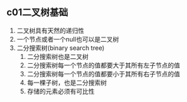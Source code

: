## c01二叉树基础
1. 二叉树具有天然的递归性
2. 一个节点或者一个null也可以是二叉树
3. 二分搜索树(binary search tree)
    1. 二分搜索树也是二叉树
    2. 二分搜索树每一个节点的值都要大于其所有左子节点的值
    3. 二分搜索树每一个节点的值都要小于其所有右子节点的值
    4. 每一棵子树，也是二分搜索树
    5. 存储的元素必须有可比性
    